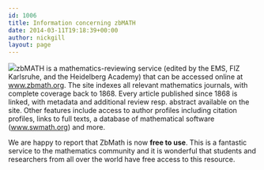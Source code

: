 ```yaml
---
id: 1006
title: Information concerning zbMATH
date: 2014-03-11T19:18:39+00:00
author: nickgill
layout: page
---
```


<img src="zblogo.jpg">zbMATH is a mathematics-reviewing service (edited by the EMS, FIZ
Karlsruhe, and the Heidelberg Academy) that can be accessed online at <a href = "http://www.zbmath.org">www.zbmath.org</a>. The site indexes all relevant mathematics journals, with complete coverage back to 1868.  Every article published since
1868 is linked, with metadata and additional review resp. abstract
available on the site. Other features include access to author
profiles including citation profiles, links to full texts, a database
of mathematical software (<a href = "http://www.swmath.org">www.swmath.org</a>) and more.

We are happy to report that ZbMath is now <b>free to use</b>. This is a fantastic service to the mathematics community and it is wonderful that students and researchers from all over the world have free access to this resource.
